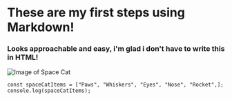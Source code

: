 # These are my first steps using Markdown!

### Looks approachable and easy, i'm glad i don't have to write this in HTML!

![Image of Space Cat](https://mystickermania.com/cdn/stickers/cute-cats/cat-space-rocket-512x512.png)

```
const spaceCatItems = ["Paws", "Whiskers", "Eyes", "Nose", "Rocket",];
console.log(spaceCatItems);
```
